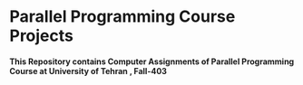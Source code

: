 # Parallel Programming Course Projects
#### This Repository contains Computer Assignments of Parallel Programming Course at University of Tehran , Fall-403
